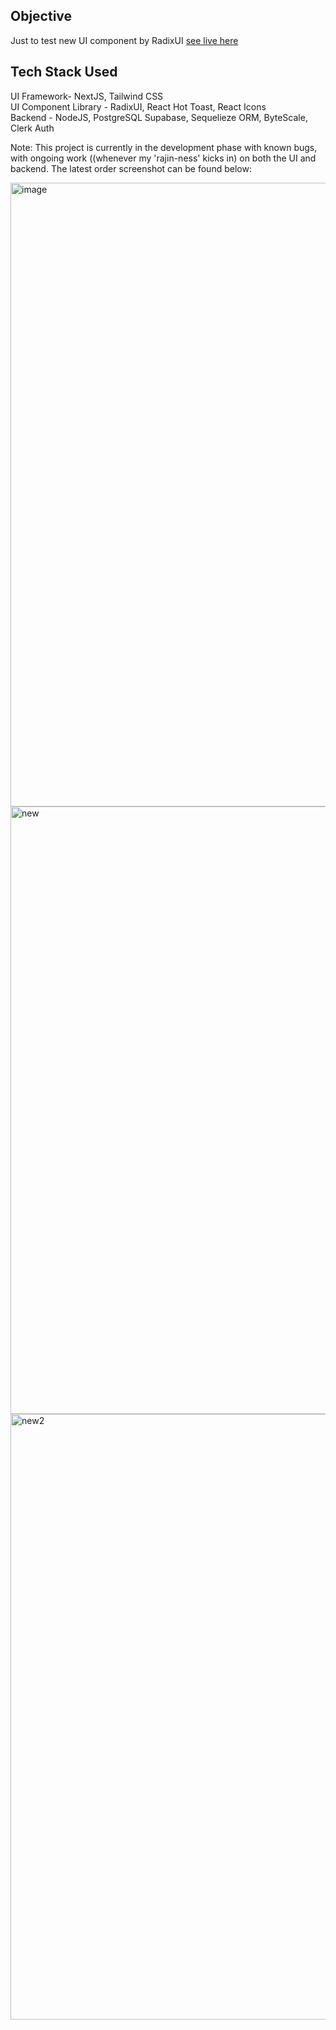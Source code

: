 
## Objective
Just to test new UI component by RadixUI [see live here](https://trackwallet-me.vercel.app/)

## Tech Stack Used
UI Framework- NextJS, Tailwind CSS<br>
UI Component Library - RadixUI, React Hot Toast, React Icons<br>
Backend - NodeJS, PostgreSQL Supabase, Sequelieze ORM, ByteScale, Clerk Auth

Note: This project is currently in the development phase with known bugs, with ongoing work ((whenever my 'rajin-ness' kicks in) on both the UI and backend. The latest order screenshot can be found below:

<img width="998" alt="image" src="https://github.com/syukranDev/track.me/assets/51852197/7af3afba-6702-496d-bd0c-e5251994a731">

<img width="972" alt="new" src="https://github.com/syukranDev/track.me/assets/51852197/29b8a801-7675-432d-b918-3d9fdb90650d">
<img width="969" alt="new2" src="https://github.com/syukranDev/track.me/assets/51852197/923771d6-70d2-4634-8b4c-423148439e3e">
